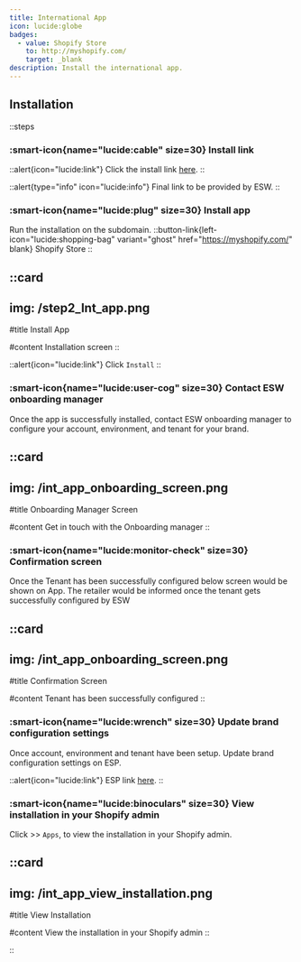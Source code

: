 ```yaml
---
title: International App
icon: lucide:globe
badges:
  - value: Shopify Store
    to: http://myshopify.com/
    target: _blank
description: Install the international app.
---
```


## Installation 


::steps
### :smart-icon{name="lucide:cable" size=30} Install link 

::alert{icon="lucide:link"}
Click the install link <a href="https://apps.shopify.com/esw-card-payments" target="_blank" rel="noopener noreferrer">here</a>.
::

::alert{type="info" icon="lucide:info"}
  Final link to be provided by ESW.
::


### :smart-icon{name="lucide:plug" size=30} Install app

Run the installation on the subdomain. 
::button-link{left-icon="lucide:shopping-bag" variant="ghost" href="https://myshopify.com/" blank}
  Shopify Store
::

::card
---
img: /step2_Int_app.png
---
#title
Install App

#content
Installation screen
::


::alert{icon="lucide:link"}
Click `Install`
::

### :smart-icon{name="lucide:user-cog" size=30} Contact ESW onboarding manager

Once the app is successfully installed, contact ESW onboarding manager to 
configure your account, environment, and tenant for your brand. 

::card
---
img: /int_app_onboarding_screen.png
---
#title
Onboarding Manager Screen

#content
Get in touch with the Onboarding manager 
::

### :smart-icon{name="lucide:monitor-check" size=30} Confirmation screen

Once the Tenant has been successfully configured below screen would be 
shown on App. The retailer would be informed once the tenant gets successfully 
configured by ESW

::card
---
img: /int_app_onboarding_screen.png
---
#title
Confirmation Screen

#content
Tenant has been successfully configured 
::

### :smart-icon{name="lucide:wrench" size=30} Update brand configuration settings

Once account, environment and tenant have been setup. Update brand configuration 
settings on ESP.

::alert{icon="lucide:link"}
ESP link <a href="https://esp.eshopworld.com/partnership/partnerships" target="_blank" rel="noopener noreferrer">here</a>.
::

### :smart-icon{name="lucide:binoculars" size=30} View installation in your Shopify admin

 Click >> `Apps`, to view the installation in your Shopify admin.

::card
---
img: /int_app_view_installation.png
---
#title
View Installation

#content
View the installation in your Shopify admin 
::

::
